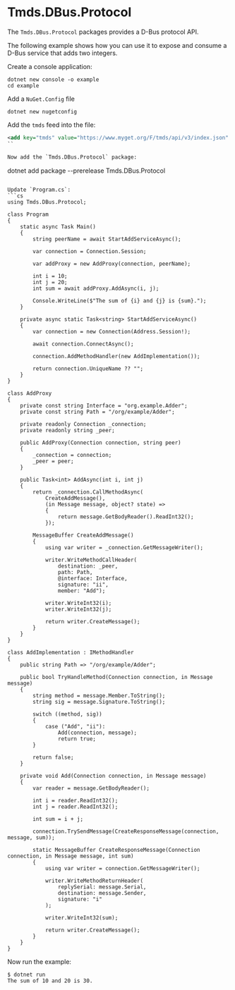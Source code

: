 # Tmds.DBus.Protocol

The `Tmds.DBus.Protocol` packages provides a D-Bus protocol API.

The following example shows how you can use it to expose and consume a D-Bus service that adds two integers.

Create a console application:

```
dotnet new console -o example
cd example
```

Add a `NuGet.Config` file
```
dotnet new nugetconfig
```

Add the `tmds` feed into the file:
```xml
<add key="tmds" value="https://www.myget.org/F/tmds/api/v3/index.json" />
``

Now add the `Tmds.DBus.Protocol` package:
```
dotnet add package --prerelease Tmds.DBus.Protocol
```

Update `Program.cs`:
```cs
using Tmds.DBus.Protocol;

class Program
{
    static async Task Main()
    {
        string peerName = await StartAddServiceAsync();

        var connection = Connection.Session;

        var addProxy = new AddProxy(connection, peerName);

        int i = 10;
        int j = 20;
        int sum = await addProxy.AddAsync(i, j);

        Console.WriteLine($"The sum of {i} and {j} is {sum}.");
    }

    private async static Task<string> StartAddServiceAsync()
    {
        var connection = new Connection(Address.Session!);

        await connection.ConnectAsync();

        connection.AddMethodHandler(new AddImplementation());

        return connection.UniqueName ?? "";
    }
}

class AddProxy
{
    private const string Interface = "org.example.Adder";
    private const string Path = "/org/example/Adder";

    private readonly Connection _connection;
    private readonly string _peer;

    public AddProxy(Connection connection, string peer)
    {
        _connection = connection;
        _peer = peer;
    }

    public Task<int> AddAsync(int i, int j)
    {
        return _connection.CallMethodAsync(
            CreateAddMessage(),
            (in Message message, object? state) =>
            {
                return message.GetBodyReader().ReadInt32();
            });

        MessageBuffer CreateAddMessage()
        {
            using var writer = _connection.GetMessageWriter();

            writer.WriteMethodCallHeader(
                destination: _peer,
                path: Path,
                @interface: Interface,
                signature: "ii",
                member: "Add");

            writer.WriteInt32(i);
            writer.WriteInt32(j);

            return writer.CreateMessage();
        }
    }
}

class AddImplementation : IMethodHandler
{
    public string Path => "/org/example/Adder";

    public bool TryHandleMethod(Connection connection, in Message message)
    {
        string method = message.Member.ToString();
        string sig = message.Signature.ToString();

        switch ((method, sig))
        {
            case ("Add", "ii"):
                Add(connection, message);
                return true;
        }

        return false;
    }

    private void Add(Connection connection, in Message message)
    {
        var reader = message.GetBodyReader();

        int i = reader.ReadInt32();
        int j = reader.ReadInt32();

        int sum = i + j;

        connection.TrySendMessage(CreateResponseMessage(connection, message, sum));

        static MessageBuffer CreateResponseMessage(Connection connection, in Message message, int sum)
        {
            using var writer = connection.GetMessageWriter();

            writer.WriteMethodReturnHeader(
                replySerial: message.Serial,
                destination: message.Sender,
                signature: "i"
            );

            writer.WriteInt32(sum);

            return writer.CreateMessage();
        }
    }
}
```

Now run the example:
```
$ dotnet run
The sum of 10 and 20 is 30.
```